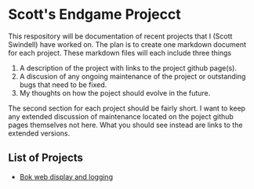  Scott's Endgame Projecct
 ========================

This respository will be documentation of recent projects that I (Scott Swindell) have worked on. The plan is to create one markdown document for each project. These markdown files will each include three things

1. A description of the project with links to the project github page(s).
2. A discusion of any ongoing maintenance of the project or outstanding bugs that need to be fixed. 
3. My thoughts on how the poject should evolve in the future. 


The second section for each project should be fairly short. I want to keep any extended discussion of maintenance located on the poject github pages themselves not here. What you should see instead are links to the extended versions. 



List of Projects
----------------
- [Bok web display and logging](bok-logging.md)
